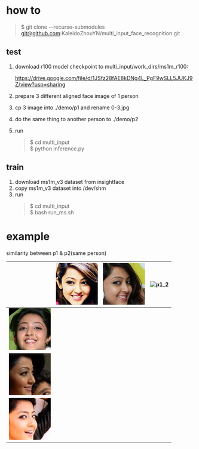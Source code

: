 # how to 
> \$ git clone --recurse-submodules git@github.com:KaleidoZhouYN/multi_input_face_recognition.git

## test

1. download r100 model checkpoint to multi_input/work_dirs/ms1m_r100:

    https://drive.google.com/file/d/1JSfz28fAE8kDNg4L_PgF9wSLL5JUKJ9Z/view?usp=sharing

2. prepare 3 different aligned face image of 1 person 

3. cp 3 image into ./demo/p1 and rename 0-3.jpg

4. do the same thing to another person to ./demo/p2

5. run

    > \$ cd multi_input<br>
    > \$ python inference.py

## train
1. download ms1m_v3 dataset from insightface
2. copy ms1m_v3 dataset into /dev/shm
3. run 
    > \$ cd multi_input<br>
    > \$ bash run_ms.sh


# example

similarity between p1 & p2(same person)

|   |![p1_0](./multi_input/demo/p1/0.jpg)|![p1_1](./multi_input/demo/p1/1.jpg)|![p1_2](.multi_input/demo/p1/2.jpg)|
|:-:|:-:|:-:|:-:|
|![p2_0](./multi_input/demo/p2/0.jpg)| | | |
|![p2_1](./multi_input/demo/p2/1.jpg)| | | |
|![p2_2](./multi_input/demo/p2/2.jpg)| | | |